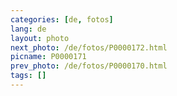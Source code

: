 ```yaml
---
categories: [de, fotos]
lang: de
layout: photo
next_photo: /de/fotos/P0000172.html
picname: P0000171
prev_photo: /de/fotos/P0000170.html
tags: []
---
```

